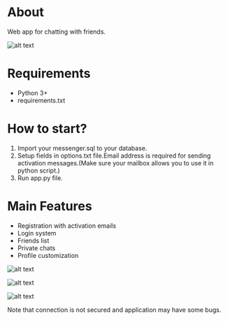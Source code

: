 # About
Web app for chatting with friends.

 ![alt text](https://i.ibb.co/ssd8tFk/registration.png)
# Requirements
 - Python 3+
 - requirements.txt
 
 
# How to start?
 
 1. Import your messenger.sql to your database.
 2. Setup fields in options.txt file.Email address is required for sending activation messages.(Make sure your mailbox allows you to use it in python script.)
 3. Run app.py file.
 
# Main Features
 - Registration with activation emails
 - Login system
 - Friends list
 - Private chats
 - Profile customization

  ![alt text](https://i.ibb.co/DKNtJk1/more-info.png)
  
  
  ![alt text](https://i.ibb.co/30WVzCk/carr.png)
  
  
  ![alt text](https://i.ibb.co/MpvJ1pp/profile.png)


 Note that connection is not secured and application may have some bugs.
